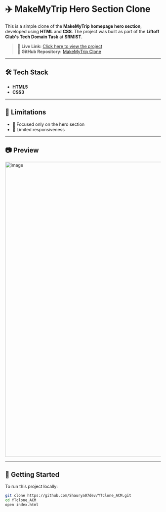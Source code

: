 # ✈️ MakeMyTrip Hero Section Clone

This is a simple clone of the **MakeMyTrip homepage hero section**, developed using **HTML** and **CSS**. The project was built as part of the **Liftoff Club's Tech Domain Task** at **SRMIST**.

> 🔗 **Live Link:** [Click here to view the project](https://shaurya07dev.github.io/YouTube_hero-section-clone/)  
> 📁 **GitHub Repository:** [MakeMyTrip Clone](https://github.com/Shaurya07dev/YouTube_hero-section-clone)

---

## 🛠️ Tech Stack

- **HTML5**
- **CSS3**

---

## 🚧 Limitations

- 🎯 Focused only on the hero section
- 📱 Limited responsiveness

---

## 📷 Preview
<img width="953" alt="image" src="https://github.com/user-attachments/assets/6ac74e7c-50ea-47b6-93d8-e91c3e323d4d" />

---

## 🚀 Getting Started

To run this project locally:

```bash
git clone https://github.com/Shaurya07dev/YTclone_ACM.git
cd YTclone_ACM
open index.html




